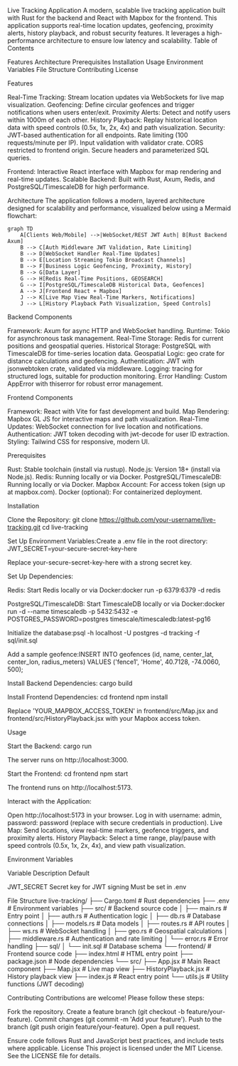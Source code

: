 Live Tracking Application
A modern, scalable live tracking application built with Rust for the backend and React with Mapbox for the frontend. This application supports real-time location updates, geofencing, proximity alerts, history playback, and robust security features. It leverages a high-performance architecture to ensure low latency and scalability.
Table of Contents

Features
Architecture
Prerequisites
Installation
Usage
Environment Variables
File Structure
Contributing
License

Features

Real-Time Tracking: Stream location updates via WebSockets for live map visualization.
Geofencing: Define circular geofences and trigger notifications when users enter/exit.
Proximity Alerts: Detect and notify users within 1000m of each other.
History Playback: Replay historical location data with speed controls (0.5x, 1x, 2x, 4x) and path visualization.
Security:
JWT-based authentication for all endpoints.
Rate limiting (100 requests/minute per IP).
Input validation with validator crate.
CORS restricted to frontend origin.
Secure headers and parameterized SQL queries.


Frontend: Interactive React interface with Mapbox for map rendering and real-time updates.
Scalable Backend: Built with Rust, Axum, Redis, and PostgreSQL/TimescaleDB for high performance.

Architecture
The application follows a modern, layered architecture designed for scalability and performance, visualized below using a Mermaid flowchart:
```
graph TD
    A[Clients Web/Mobile] -->|WebSocket/REST JWT Auth| B[Rust Backend Axum]
    B --> C[Auth Middleware JWT Validation, Rate Limiting]
    B --> D[WebSocket Handler Real-Time Updates]
    B --> E[Location Streaming Tokio Broadcast Channels]
    B --> F[Business Logic Geofencing, Proximity, History]
    B --> G[Data Layer]
    G --> H[Redis Real-Time Positions, GEOSEARCH]
    G --> I[PostgreSQL/TimescaleDB Historical Data, Geofences]
    A --> J[Frontend React + Mapbox]
    J --> K[Live Map View Real-Time Markers, Notifications]
    J --> L[History Playback Path Visualization, Speed Controls]
```
Backend Components

Framework: Axum for async HTTP and WebSocket handling.
Runtime: Tokio for asynchronous task management.
Real-Time Storage: Redis for current positions and geospatial queries.
Historical Storage: PostgreSQL with TimescaleDB for time-series location data.
Geospatial Logic: geo crate for distance calculations and geofencing.
Authentication: JWT with jsonwebtoken crate, validated via middleware.
Logging: tracing for structured logs, suitable for production monitoring.
Error Handling: Custom AppError with thiserror for robust error management.

Frontend Components

Framework: React with Vite for fast development and build.
Map Rendering: Mapbox GL JS for interactive maps and path visualization.
Real-Time Updates: WebSocket connection for live location and notifications.
Authentication: JWT token decoding with jwt-decode for user ID extraction.
Styling: Tailwind CSS for responsive, modern UI.

Prerequisites

Rust: Stable toolchain (install via rustup).
Node.js: Version 18+ (install via Node.js).
Redis: Running locally or via Docker.
PostgreSQL/TimescaleDB: Running locally or via Docker.
Mapbox Account: For access token (sign up at mapbox.com).
Docker (optional): For containerized deployment.

Installation

Clone the Repository:
git clone https://github.com/your-username/live-tracking.git
cd live-tracking


Set Up Environment Variables:Create a .env file in the root directory:
JWT_SECRET=your-secure-secret-key-here

Replace your-secure-secret-key-here with a strong secret key.

Set Up Dependencies:

Redis: Start Redis locally or via Docker:docker run -p 6379:6379 -d redis


PostgreSQL/TimescaleDB: Start TimescaleDB locally or via Docker:docker run -d --name timescaledb -p 5432:5432 -e POSTGRES_PASSWORD=postgres timescale/timescaledb:latest-pg16


Initialize the database:psql -h localhost -U postgres -d tracking -f sql/init.sql

Add a sample geofence:INSERT INTO geofences (id, name, center_lat, center_lon, radius_meters)
VALUES ('fence1', 'Home', 40.7128, -74.0060, 500);




Install Backend Dependencies:
cargo build


Install Frontend Dependencies:
cd frontend
npm install

Replace 'YOUR_MAPBOX_ACCESS_TOKEN' in frontend/src/Map.jsx and frontend/src/HistoryPlayback.jsx with your Mapbox access token.


Usage

Start the Backend:
cargo run

The server runs on http://localhost:3000.

Start the Frontend:
cd frontend
npm start

The frontend runs on http://localhost:5173.

Interact with the Application:

Open http://localhost:5173 in your browser.
Log in with username: admin, password: password (replace with secure credentials in production).
Live Map: Send locations, view real-time markers, geofence triggers, and proximity alerts.
History Playback: Select a time range, play/pause with speed controls (0.5x, 1x, 2x, 4x), and view path visualization.



Environment Variables



Variable
Description
Default



JWT_SECRET
Secret key for JWT signing
Must be set in .env


File Structure
live-tracking/
├── Cargo.toml            # Rust dependencies
├── .env                  # Environment variables
├── src/                  # Backend source code
│   ├── main.rs           # Entry point
│   ├── auth.rs           # Authentication logic
│   ├── db.rs             # Database connections
│   ├── models.rs         # Data models
│   ├── routes.rs         # API routes
│   ├── ws.rs             # WebSocket handling
│   ├── geo.rs            # Geospatial calculations
│   ├── middleware.rs     # Authentication and rate limiting
│   └── error.rs          # Error handling
├── sql/
│   └── init.sql          # Database schema
└── frontend/             # Frontend source code
    ├── index.html        # HTML entry point
    ├── package.json      # Node dependencies
    └── src/
        ├── App.jsx       # Main React component
        ├── Map.jsx       # Live map view
        ├── HistoryPlayback.jsx # History playback view
        ├── index.js      # React entry point
        └── utils.js      # Utility functions (JWT decoding)

Contributing
Contributions are welcome! Please follow these steps:

Fork the repository.
Create a feature branch (git checkout -b feature/your-feature).
Commit changes (git commit -m 'Add your feature').
Push to the branch (git push origin feature/your-feature).
Open a pull request.

Ensure code follows Rust and JavaScript best practices, and include tests where applicable.
License
This project is licensed under the MIT License. See the LICENSE file for details.

